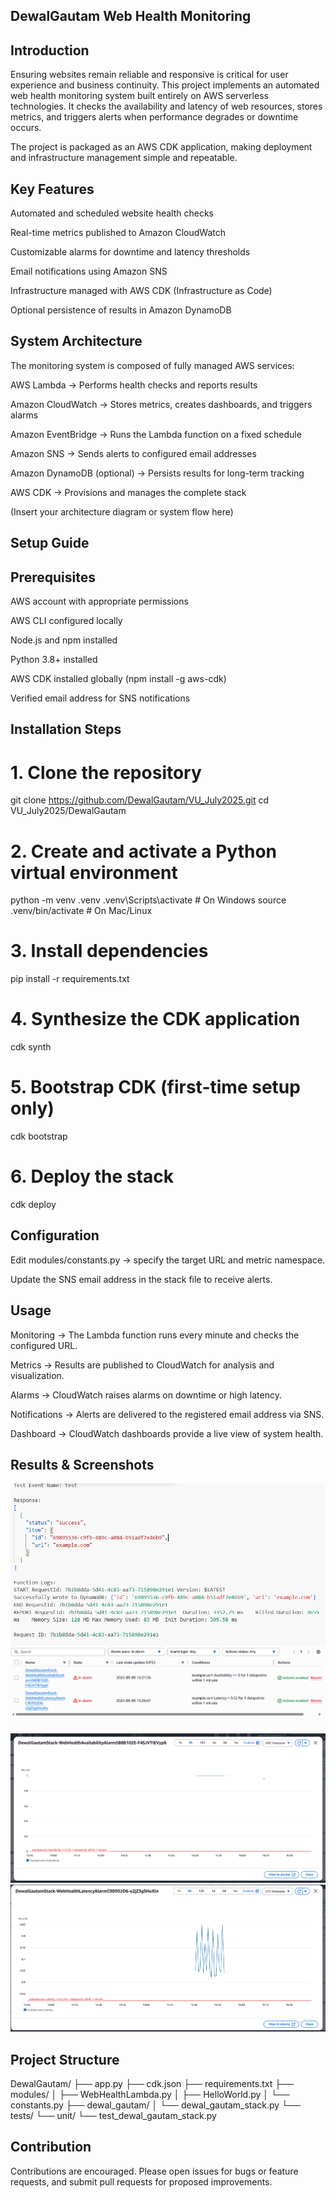 ## DewalGautam Web Health Monitoring
## Introduction

Ensuring websites remain reliable and responsive is critical for user experience and business continuity. This project implements an automated web health monitoring system built entirely on AWS serverless technologies. It checks the availability and latency of web resources, stores metrics, and triggers alerts when performance degrades or downtime occurs.

The project is packaged as an AWS CDK application, making deployment and infrastructure management simple and repeatable.

## Key Features

Automated and scheduled website health checks

Real-time metrics published to Amazon CloudWatch

Customizable alarms for downtime and latency thresholds

Email notifications using Amazon SNS

Infrastructure managed with AWS CDK (Infrastructure as Code)

Optional persistence of results in Amazon DynamoDB

## System Architecture

The monitoring system is composed of fully managed AWS services:

AWS Lambda → Performs health checks and reports results

Amazon CloudWatch → Stores metrics, creates dashboards, and triggers alarms

Amazon EventBridge → Runs the Lambda function on a fixed schedule

Amazon SNS → Sends alerts to configured email addresses

Amazon DynamoDB (optional) → Persists results for long-term tracking

AWS CDK → Provisions and manages the complete stack

(Insert your architecture diagram or system flow here)

## Setup Guide
## Prerequisites

AWS account with appropriate permissions

AWS CLI configured locally

Node.js and npm installed

Python 3.8+ installed

AWS CDK installed globally (npm install -g aws-cdk)

Verified email address for SNS notifications

## Installation Steps
# 1. Clone the repository
git clone https://github.com/DewalGautam/VU_July2025.git
cd VU_July2025/DewalGautam

# 2. Create and activate a Python virtual environment
python -m venv .venv
.venv\Scripts\activate  # On Windows
source .venv/bin/activate  # On Mac/Linux

# 3. Install dependencies
pip install -r requirements.txt

# 4. Synthesize the CDK application
cdk synth

# 5. Bootstrap CDK (first-time setup only)
cdk bootstrap

# 6. Deploy the stack
cdk deploy

## Configuration

Edit modules/constants.py → specify the target URL and metric namespace.

Update the SNS email address in the stack file to receive alerts.

## Usage

Monitoring → The Lambda function runs every minute and checks the configured URL.

Metrics → Results are published to CloudWatch for analysis and visualization.

Alarms → CloudWatch raises alarms on downtime or high latency.

Notifications → Alerts are delivered to the registered email address via SNS.

Dashboard → CloudWatch dashboards provide a live view of system health.

## Results & Screenshots
![alt text](<Screenshot 2025-09-10 024340.png>)
![alt text](<Screenshot 2025-09-10 024437.png>)
![alt text](<Screenshot 2025-09-10 024516.png>)
![alt text](<Screenshot 2025-09-10 024544.png>)


## Project Structure
DewalGautam/
├── app.py
├── cdk.json
├── requirements.txt
├── modules/
│   ├── WebHealthLambda.py
│   ├── HelloWorld.py
│   └── constants.py
├── dewal_gautam/
│   └── dewal_gautam_stack.py
└── tests/
    └── unit/
        └── test_dewal_gautam_stack.py

## Contribution

Contributions are encouraged. Please open issues for bugs or feature requests, and submit pull requests for proposed improvements.

